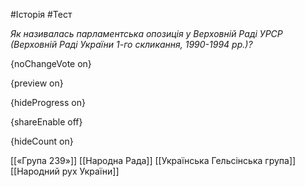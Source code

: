 #Історія #Тест

*Як називалась парламентська опозиція у Верховній Раді УРСР (Верховній Раді України 1-го скликання, 1990-1994 рр.)?*

{noChangeVote on}

{preview on}

{hideProgress on}

{shareEnable off}

{hideCount on}

[[«Група 239»]]
[[Народна Рада]]
[[Українська Гельсінська група]]
[[Народний рух України]]
